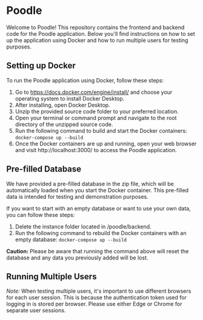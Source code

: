 # Poodle
Welcome to Poodle! This repository contains the frontend and backend code for the Poodle application. Below you'll find instructions on how to set up the application using Docker and how to run multiple users for testing purposes.

## Setting up Docker
To run the Poodle application using Docker, follow these steps:

1. Go to https://docs.docker.com/engine/install/ and choose your operating system to install Docker Desktop.
2. After installing, open Docker Desktop.
3. Unzip the provided source code folder to your preferred location.
4. Open your terminal or command prompt and navigate to the root directory of the unzipped source code.
5. Run the following command to build and start the Docker containers: ```docker-compose up --build```
6. Once the Docker containers are up and running, open your web browser and visit http://localhost:3000/ to access the Poodle application.

## Pre-filled Database
We have provided a pre-filled database in the zip file, which will be automatically loaded when you start the Docker container. This pre-filled data is intended for testing and demonstration purposes. 

If you want to start with an empty database or want to use your own data, you can follow these steps:

1. Delete the instance folder located in /poodle/backend.
2. Run the following command to rebuild the Docker containers with an empty database:
```docker-compose up --build```

**Caution:** Please be aware that running the command above will reset the database and any data you previously added will be lost.

## Running Multiple Users
*Note:* When testing multiple users, it's important to use different browsers for each user session. This is because the authentication token used for logging in is stored per browser. Please use either Edge or Chrome for separate user sessions.
